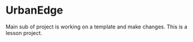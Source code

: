 # UrbanEdge
 Main sub of project is working on a template and make changes. This is a lesson project.
